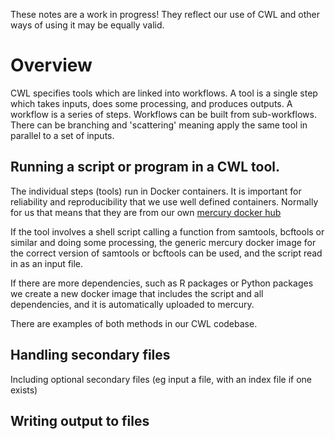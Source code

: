 These notes are a work in progress! They reflect our use of CWL and other ways of using it may be equally valid.

# Overview
CWL specifies tools which are linked into workflows. A tool is a single step which takes inputs, does some processing, and produces outputs. A workflow is a series of steps. Workflows can be built from sub-workflows. There can be branching and 'scattering' meaning apply the same tool in parallel to a set of inputs.

## Running a script or program in a CWL tool.
The individual steps (tools) run in Docker containers. It is important for reliability and reproducibility that we use well defined containers. Normally for us that means that they are from our own [mercury docker hub](https://hub.docker.com/u/mercury/)

If the tool involves a shell script calling a function from samtools, bcftools or similar and doing some processing, the generic mercury docker image for the correct version of samtools or bcftools can be used, and the script read in as an input file. 

If there are more dependencies, such as R packages or Python packages we create a new docker image that includes the script and all dependencies, and it is automatically uploaded to mercury.

There are examples of both methods in our CWL codebase.

## Handling secondary files 

Including optional secondary files (eg input a file, with an index file if one exists)

## Writing output to files